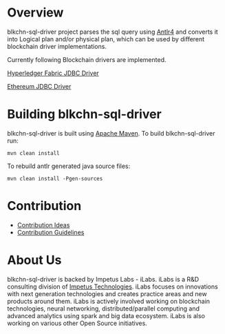 Overview
=========

blkchn-sql-driver project parses the sql query using [Antlr4](http://www.antlr.org/) and converts it into Logical plan and/or physical plan, which can be used by different blockchain driver implementations.

Currently following Blockchain drivers are implemented.

[Hyperledger Fabric JDBC Driver](http://git-impetus/RND-LABS/fabric-jdbc-connector)

[Ethereum JDBC Driver](http://git-impetus/RND-LABS/eth-jdbc-connector)

Building blkchn-sql-driver
==========================

blkchn-sql-driver is built using [Apache Maven](http://maven.apache.org/). To build blkchn-sql-driver run:

    mvn clean install
    
To rebuild antlr generated java source files:

    mvn clean install -Pgen-sources

Contribution
============
* [Contribution Ideas]()
* [Contribution Guidelines]()

About Us
========
blkchn-sql-driver is backed by Impetus Labs - iLabs. iLabs is a R&D consulting division of [Impetus Technologies](http://www.impetus.com). iLabs focuses on innovations with next generation technologies and creates practice areas and new products around them. iLabs is actively involved working on blockchain technologies, neural networking, distributed/parallel computing and advanced analytics using spark and big data ecosystem. iLabs is also working on various other Open Source initiatives.
